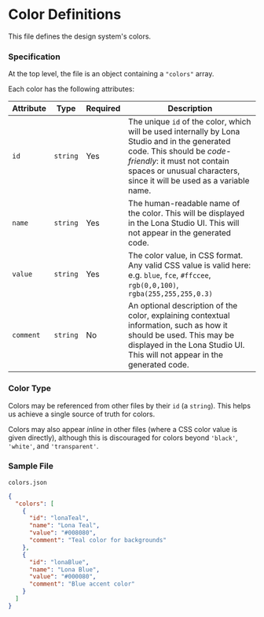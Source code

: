 # Color Definitions

This file defines the design system's colors.

### Specification

At the top level, the file is an object containing a `"colors"` array.

Each color has the following attributes:

| Attribute | Type     | Required | Description                                                                                                                                                                                                                       |
| --------- | -------- | -------- | --------------------------------------------------------------------------------------------------------------------------------------------------------------------------------------------------------------------------------- |
| `id`      | `string` | Yes      | The unique `id` of the color, which will be used internally by Lona Studio and in the generated code. This should be _code-friendly_: it must not contain spaces or unusual characters, since it will be used as a variable name. |
| `name`    | `string` | Yes      | The human-readable name of the color. This will be displayed in the Lona Studio UI. This will not appear in the generated code.                                                                                                   |
| `value`   | `string` | Yes      | The color value, in CSS format. Any valid CSS value is valid here: e.g. `blue`, `fce`, `#ffccee`, `rgb(0,0,100)`, `rgba(255,255,255,0.3)`                                                                                         |
| `comment` | `string` | No       | An optional description of the color, explaining contextual information, such as how it should be used. This may be displayed in the Lona Studio UI. This will not appear in the generated code.                                  |

### Color Type

Colors may be referenced from other files by their `id` (a `string`). This helps us achieve a single source of truth for colors.

Colors may also appear _inline_ in other files (where a CSS color value is given directly), although this is discouraged for colors beyond `'black'`, `'white'`, and `'transparent'`.

### Sample File

`colors.json`

```json
{
  "colors": [
    {
      "id": "lonaTeal",
      "name": "Lona Teal",
      "value": "#008080",
      "comment": "Teal color for backgrounds"
    },
    {
      "id": "lonaBlue",
      "name": "Lona Blue",
      "value": "#000080",
      "comment": "Blue accent color"
    }
  ]
}
```
